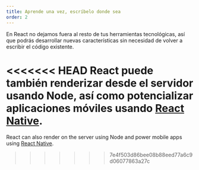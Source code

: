 ```yaml
---
title: Aprende una vez, escríbelo donde sea
order: 2
---
```


En React no dejamos fuera al resto de tus herramientas tecnológicas, así que podrás desarrollar nuevas características sin necesidad de volver a escribir el código existente.

<<<<<<< HEAD
React puede también renderizar desde el servidor usando Node, así como potencializar aplicaciones móviles usando
[React Native](https://facebook.github.io/react-native/).
=======
React can also render on the server using Node and power mobile apps using [React Native](https://reactnative.dev/).
>>>>>>> 7e4f503d86bee08b88eed77a6c9d06077863a27c
